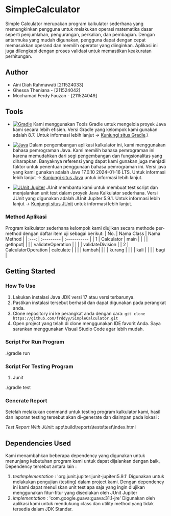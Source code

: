 # SimpleCalculator
Simple Calculator merupakan program kalkulator sederhana yang memungkinkan pengguna untuk melakukan operasi matematika dasar seperti penjumlahan, pengurangan, perkalian, dan pembagian. Dengan antarmuka yang mudah digunakan, pengguna dapat dengan cepat memasukkan operand dan memilih operator yang diinginkan. Aplikasi ini juga dilengkapi dengan proses validasi untuk memastikan keakuratan perhitungan.



## Author 
* Aini Diah Rahmawati [211524033]
* Ghessa Theniana - [211524042]
* Mochamad Ferdy Fauzan - [211524049]

## Tools 
* [![Gradle](https://img.shields.io/badge/Gradle-8.7-blue)](https://gradle.org/)
  Kami menggunakan Tools Gradle untuk mengelola proyek Java kami secara lebih efisien. 
  Versi Gradle yang kelompok kami gunakan adalah 8.7. 
  Untuk informasi lebih lanjut -> [Kunjungi situs Gradle](https://gradle.org/).\

* [![Java](https://img.shields.io/badge/Java-17.0.10%202024--01--16%20LTS-red)](https://www.java.com/)
  Dalam pengembangan aplikasi kalkulator ini, kami menggunakan bahasa pemrograman Java. 
  Kami memilih bahasa pemrograman ini karena memudahkan dari segi pengembangan dan fungsionalitas yang diharapkan. Banyaknya referensi yang dapat kami gunakan juga menjadi faktor untuk penentuan penggunaan bahasa pemrograman ini.
  Versi java yang kami gunakan adalah Java 17.0.10 2024-01-16 LTS. 
  Untuk informasi lebih lanjut -> [Kunjungi situs Java](https://www.java.com/) untuk informasi lebih lanjut.

* [![JUnit Jupiter](https://img.shields.io/badge/JUnit%20Jupiter-5.9.1-green)](https://junit.org/)
  JUnit membantu kami untuk membuat test script dan menjalankan unit test dalam proyek Java Kalkulator sederhana. 
  Versi JUnit yang digunakan adalah JUnit Jupiter 5.9.1. 
  Untuk informasi lebih lanjut -> [Kunjungi situs JUnit](https://junit.org/) untuk informasi lebih lanjut.

### Method Aplikasi
Program kalkulator sederhana kelompok kami diujikan secara methode per-method dengan daftar item uji sebagai berikut:
| No. | Nama Class | Nama Method |
| :---: | :--------- | :----------- |
| 1 | Calculator | main |
|   |         | getInput|
|   |         | validateOperation |
|   |         | validateDivision |
| 2 | CalculatorOperation | calculate |
|   |         | tambah|
|   |         | kurang |
|   |         | kali |
|   |         | bagi |

## Getting Started 
### How To Use
1. Lakukan instalasi Java JDK versi 17 atau versi terbarunya.
2. Pastikan instalasi tersebut berhasil dan dapat digunakan pada perangkat anda.
3. Clone repository ini ke perangkat anda dengan cara:
`git clone https://github.com/frddyy/SimpleCalculator.git`
4. Open project yang telah di clone menggunakan IDE favorit Anda. Saya sarankan menggunakan Visual Studio Code agar lebih mudah.
   
### Script For Run Program

./gradle run


### Script For Testing Program   
1. Junit

./gradle test

### Generate Report
Setelah melakukan command untuk testing program kalkulator kami, hasil dan laporan testing tersebut akan di-generate dan disimpan pada lokasi :

*Test Report With JUnit*: app\build\reports\tests\test\index.html

## Dependencies Used
Kami menambahkan beberapa dependency yang digunakan untuk menunjang kebutuhan program kami untuk dapat dijalankan dengan baik, Dependency tersebut antara lain : 
1. *testImplementation* : 'org.junit.jupiter:junit-jupiter:5.9.1'
    Digunakan untuk melakukan pengujian (testing) dalam project kami. Dengan dependency ini kami dapat menuliskan unit test apa saja yang ingin diujikan menggunakan fitur-fitur yang disediakan oleh JUnit Jupiter
2. *implementation* : 'com.google.guava:guava:31.1-jre'
    Digunakan oleh aplikasi kami untuk mendukung class dan utility method yang tidak tersedia dalam JDK Standar. 

